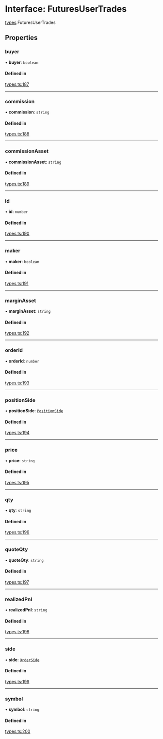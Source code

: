 # Interface: FuturesUserTrades

[types](../modules/types.md).FuturesUserTrades

## Properties

### buyer

• **buyer**: `boolean`

#### Defined in

[types.ts:187](https://github.com/Altamoon/altamoon/blob/f3d1f5e/app/api/types.ts#L187)

___

### commission

• **commission**: `string`

#### Defined in

[types.ts:188](https://github.com/Altamoon/altamoon/blob/f3d1f5e/app/api/types.ts#L188)

___

### commissionAsset

• **commissionAsset**: `string`

#### Defined in

[types.ts:189](https://github.com/Altamoon/altamoon/blob/f3d1f5e/app/api/types.ts#L189)

___

### id

• **id**: `number`

#### Defined in

[types.ts:190](https://github.com/Altamoon/altamoon/blob/f3d1f5e/app/api/types.ts#L190)

___

### maker

• **maker**: `boolean`

#### Defined in

[types.ts:191](https://github.com/Altamoon/altamoon/blob/f3d1f5e/app/api/types.ts#L191)

___

### marginAsset

• **marginAsset**: `string`

#### Defined in

[types.ts:192](https://github.com/Altamoon/altamoon/blob/f3d1f5e/app/api/types.ts#L192)

___

### orderId

• **orderId**: `number`

#### Defined in

[types.ts:193](https://github.com/Altamoon/altamoon/blob/f3d1f5e/app/api/types.ts#L193)

___

### positionSide

• **positionSide**: [`PositionSide`](../modules/types.md#positionside)

#### Defined in

[types.ts:194](https://github.com/Altamoon/altamoon/blob/f3d1f5e/app/api/types.ts#L194)

___

### price

• **price**: `string`

#### Defined in

[types.ts:195](https://github.com/Altamoon/altamoon/blob/f3d1f5e/app/api/types.ts#L195)

___

### qty

• **qty**: `string`

#### Defined in

[types.ts:196](https://github.com/Altamoon/altamoon/blob/f3d1f5e/app/api/types.ts#L196)

___

### quoteQty

• **quoteQty**: `string`

#### Defined in

[types.ts:197](https://github.com/Altamoon/altamoon/blob/f3d1f5e/app/api/types.ts#L197)

___

### realizedPnl

• **realizedPnl**: `string`

#### Defined in

[types.ts:198](https://github.com/Altamoon/altamoon/blob/f3d1f5e/app/api/types.ts#L198)

___

### side

• **side**: [`OrderSide`](../modules/types.md#orderside)

#### Defined in

[types.ts:199](https://github.com/Altamoon/altamoon/blob/f3d1f5e/app/api/types.ts#L199)

___

### symbol

• **symbol**: `string`

#### Defined in

[types.ts:200](https://github.com/Altamoon/altamoon/blob/f3d1f5e/app/api/types.ts#L200)
